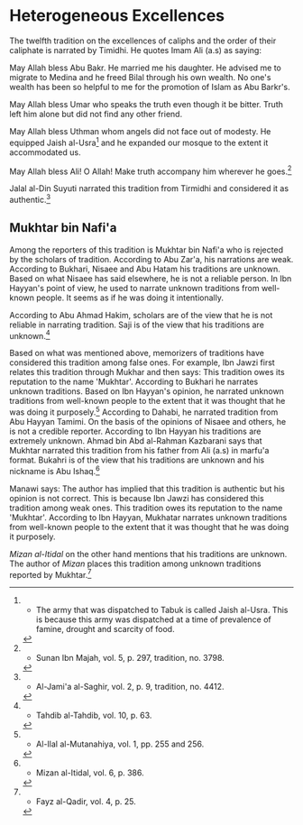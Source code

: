 Heterogeneous Excellences
=========================

The twelfth tradition on the excellences of caliphs and the order of
their caliphate is narrated by Timidhi. He quotes Imam Ali (a.s) as
saying:

May Allah bless Abu Bakr. He married me his daughter. He advised me to
migrate to Medina and he freed Bilal through his own wealth. No one's
wealth has been so helpful to me for the promotion of Islam as Abu
Barkr's.

May Allah bless Umar who speaks the truth even though it be bitter.
Truth left him alone but did not find any other friend.

May Allah bless Uthman whom angels did not face out of modesty. He
equipped Jaish al-Usra[^1] and he expanded our mosque to the extent it
accommodated us.

May Allah bless Ali! O Allah! Make truth accompany him wherever he
goes.[^2]

Jalal al-Din Suyuti narrated this tradition from Tirmidhi and considered
it as authentic.[^3]

Mukhtar bin Nafi'a
------------------

Among the reporters of this tradition is Mukhtar bin Nafi'a who is
rejected by the scholars of tradition. According to Abu Zar'a, his
narrations are weak. According to Bukhari, Nisaee and Abu Hatam his
traditions are unknown. Based on what Nisaee has said elsewhere, he is
not a reliable person. In Ibn Hayyan's point of view, he used to narrate
unknown traditions from well-known people. It seems as if he was doing
it intentionally.

According to Abu Ahmad Hakim, scholars are of the view that he is not
reliable in narrating tradition. Saji is of the view that his traditions
are unknown.[^4]

Based on what was mentioned above, memorizers of traditions have
considered this tradition among false ones. For example, Ibn Jawzi first
relates this tradition through Mukhar and then says: This tradition owes
its reputation to the name 'Mukhtar'. According to Bukhari he narrates
unknown traditions. Based on Ibn Hayyan's opinion, he narrated unknown
traditions from well-known people to the extent that it was thought that
he was doing it purposely.[^5] According to Dahabi, he narrated
tradition from Abu Hayyan Tamimi. On the basis of the opinions of Nisaee
and others, he is not a credible reporter. According to Ibn Hayyan his
traditions are extremely unknown. Ahmad bin Abd al-Rahman Kazbarani says
that Mukhtar narrated this tradition from his father from Ali (a.s) in
marfu'a format. Bukahri is of the view that his traditions are unknown
and his nickname is Abu Ishaq.[^6]

Manawi says: The author has implied that this tradition is authentic but
his opinion is not correct. This is because Ibn Jawzi has considered
this tradition among weak ones. This tradition owes its reputation to
the name 'Mukhtar'. According to Ibn Hayyan, Mukhatar narrates unknown
traditions from well-known people to the extent that it was thought that
he was doing it purposely.

*Mizan al-Itidal* on the other hand mentions that his traditions are
unknown. The author of *Mizan* places this tradition among unknown
traditions reported by Mukhtar.[^7]

[^1]: - The army that was dispatched to Tabuk is called Jaish al-Usra.
This is because this army was dispatched at a time of prevalence of
famine, drought and scarcity of food.

[^2]: - Sunan Ibn Majah, vol. 5, p. 297, tradition, no. 3798.

[^3]: - Al-Jami'a al-Saghir, vol. 2, p. 9, tradition, no. 4412.

[^4]: - Tahdib al-Tahdib, vol. 10, p. 63.

[^5]: - Al-Ilal al-Mutanahiya, vol. 1, pp. 255 and 256.

[^6]: - Mizan al-Itidal, vol. 6, p. 386.

[^7]: - Fayz al-Qadir, vol. 4, p. 25.


